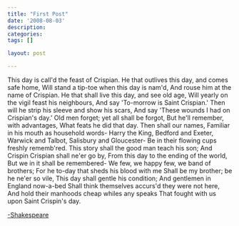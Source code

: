 ```yaml
---
title: "First Post"
date: '2008-08-03'
description:
categories:
tags: []

layout: post

---
```

This day is call'd the feast of Crispian.
He that outlives this day, and comes safe home,
Will stand a tip-toe when this day is nam'd,
And rouse him at the name of Crispian.
He that shall live this day, and see old age,
Will yearly on the vigil feast his neighbours,
And say 'To-morrow is Saint Crispian.'
Then will he strip his sleeve and show his scars,
And say 'These wounds I had on Crispian's day.'
Old men forget; yet all shall be forgot,
But he'll remember, with advantages,
What feats he did that day. Then shall our names,
Familiar in his mouth as household words-
Harry the King, Bedford and Exeter,
Warwick and Talbot, Salisbury and Gloucester-
Be in their flowing cups freshly rememb'red.
This story shall the good man teach his son;
And Crispin Crispian shall ne'er go by,
From this day to the ending of the world,
But we in it shall be remembered-
We few, we happy few, we band of brothers;
For he to-day that sheds his blood with me
Shall be my brother; be he ne'er so vile,
This day shall gentle his condition;
And gentlemen in England now-a-bed
Shall think themselves accurs'd they were not here,
And hold their manhoods cheap whiles any speaks
That fought with us upon Saint Crispin's day.

<a href="http://en.wikipedia.org/wiki/Crispin#The_St_Crispin.27s_Day_Speech">-Shakespeare </a>